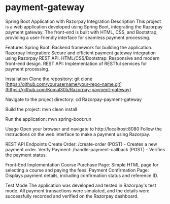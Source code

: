 # payment-gateway 
Spring Boot Application with Razorpay Integration
Description
This project is a web application developed using Spring Boot, integrating the Razorpay payment gateway. The front-end is built with HTML, CSS, and Bootstrap, providing a user-friendly interface for seamless payment processing.

Features
Spring Boot: Backend framework for building the application.
Razorpay Integration: Secure and efficient payment gateway integration using Razorpay REST API.
HTML/CSS/Bootstrap: Responsive and modern front-end design.
REST API: Implementation of RESTful services for payment processing.

Installation
Clone the repository:
git clone [https://github.com/yourusername/your-repo-name.git](https://github.com/Komal305/Razorpay-payment-gateway)


Navigate to the project directory:
cd Razorpay-payment-gateway

Build the project:
mvn clean install

Run the application:
mvn spring-boot:run

Usage
Open your browser and navigate to http://localhost:8080
Follow the instructions on the web interface to make a payment using Razorpay.

REST API Endpoints
Create Order: /create-order (POST) - Creates a new payment order.
Verify Payment: /handle-payment-callback (POST) - Verifies the payment status.

Front-End Implementation
Course Purchase Page: Simple HTML page for selecting a course and paying the fees.
Payment Confirmation Page: Displays payment details, including confirmation status and reference ID.

Test Mode
The application was developed and tested in Razorpay's test mode. All payment transactions were simulated, and the details were successfully recorded and verified on the Razorpay dashboard.

